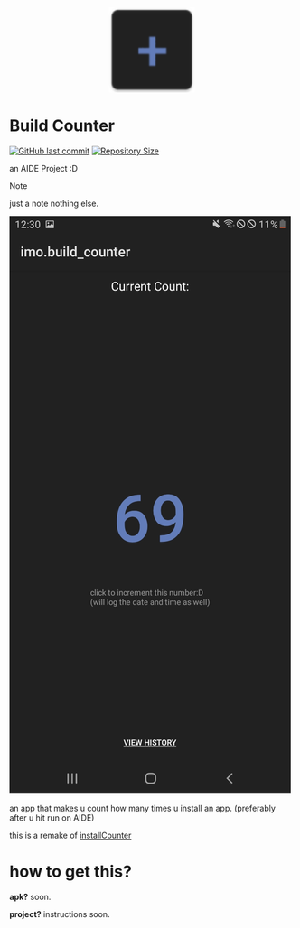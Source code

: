 <p align="center">
  <img src="res/drawable/ic_launcher.png" style="width: 30%;" />
</p>

# Build Counter

[![GitHub last commit](https://img.shields.io/github/last-commit/IMOitself/build_counter)](https://github.com/IMOitself/build_counter)
[![Repository Size](https://img.shields.io/github/repo-size/IMOitself/build_counter)](https://www.google.com/search?q=llamas)


an AIDE Project :D


> [!NOTE]
> just a note nothing else.

![Screenshot_20240723_Build_Counter](assets/Screenshot_20240723_Build_Counter.jpg)

an app that makes u count how many times u install an app. (preferably after u hit run on AIDE)

this is a remake of [installCounter](https://github.com/IMOitself/install_counter)

# how to get this?
**apk?** soon.

**project?** instructions soon.